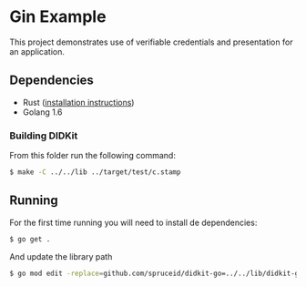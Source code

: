 # Gin Example

This project demonstrates use of verifiable credentials and presentation  for an
application.

## Dependencies

- Rust ([installation instructions](https://www.rust-lang.org/tools/install))
- Golang 1.6

### Building DIDKit
From this folder run the following command:

```bash
$ make -C ../../lib ../target/test/c.stamp
```

## Running

For the first time running you will need to install de dependencies:

```bash
$ go get .
```

And update the library path

```bash
$ go mod edit -replace=github.com/spruceid/didkit-go=../../lib/didkit-go
```
